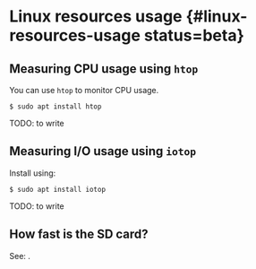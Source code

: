 # Linux resources usage {#linux-resources-usage status=beta}

## Measuring CPU usage using `htop`

You can use `htop` to monitor CPU usage.

    $ sudo apt install htop

TODO: to write

## Measuring I/O usage using `iotop`

Install using:

    $ sudo apt install iotop

TODO: to write

## How fast is the SD card?

See: [](#test-sd-card-speed).
